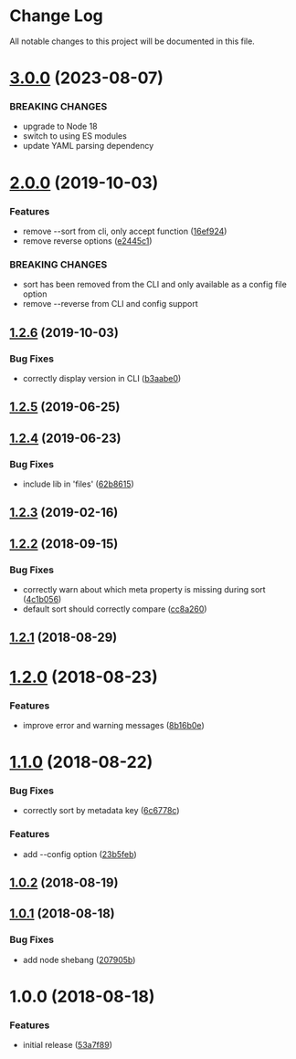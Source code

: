 # Change Log

All notable changes to this project will be documented in this file.

<a name="3.0.0"></a>
# [3.0.0](https://github.com/lightpohl/node-md-meta-cataloger/compare/v2.0.0...v3.0.0) (2023-08-07)

### BREAKING CHANGES

* upgrade to Node 18
* switch to using ES modules
* update YAML parsing dependency

<a name="2.0.0"></a>
# [2.0.0](https://github.com/lightpohl/node-md-meta-cataloger/compare/v1.2.6...v2.0.0) (2019-10-03)


### Features

* remove --sort from cli, only accept function ([16ef924](https://github.com/lightpohl/node-md-meta-cataloger/commit/16ef924))
* remove reverse options ([e2445c1](https://github.com/lightpohl/node-md-meta-cataloger/commit/e2445c1))


### BREAKING CHANGES

* sort has been removed from the CLI and only available
as a config file option
* remove --reverse from CLI and config support



<a name="1.2.6"></a>
## [1.2.6](https://github.com/lightpohl/node-md-meta-cataloger/compare/v1.2.5...v1.2.6) (2019-10-03)


### Bug Fixes

* correctly display version in CLI ([b3aabe0](https://github.com/lightpohl/node-md-meta-cataloger/commit/b3aabe0))



<a name="1.2.5"></a>
## [1.2.5](https://github.com/lightpohl/node-md-meta-cataloger/compare/v1.2.4...v1.2.5) (2019-06-25)



<a name="1.2.4"></a>
## [1.2.4](https://github.com/lightpohl/node-md-meta-cataloger/compare/v1.2.3...v1.2.4) (2019-06-23)


### Bug Fixes

* include lib in 'files' ([62b8615](https://github.com/lightpohl/node-md-meta-cataloger/commit/62b8615))



<a name="1.2.3"></a>
## [1.2.3](https://github.com/lightpohl/node-md-meta-cataloger/compare/v1.2.2...v1.2.3) (2019-02-16)



<a name="1.2.2"></a>
## [1.2.2](https://github.com/lightpohl/node-md-meta-cataloger/compare/v1.2.1...v1.2.2) (2018-09-15)


### Bug Fixes

* correctly warn about which meta property is missing during sort ([4c1b056](https://github.com/lightpohl/node-md-meta-cataloger/commit/4c1b056))
* default sort should correctly compare ([cc8a260](https://github.com/lightpohl/node-md-meta-cataloger/commit/cc8a260))



<a name="1.2.1"></a>
## [1.2.1](https://github.com/lightpohl/node-md-meta-cataloger/compare/v1.2.0...v1.2.1) (2018-08-29)



<a name="1.2.0"></a>
# [1.2.0](https://github.com/lightpohl/node-md-meta-cataloger/compare/v1.1.0...v1.2.0) (2018-08-23)


### Features

* improve error and warning messages ([8b16b0e](https://github.com/lightpohl/node-md-meta-cataloger/commit/8b16b0e))



<a name="1.1.0"></a>
# [1.1.0](https://github.com/lightpohl/node-md-meta-cataloger/compare/v1.0.2...v1.1.0) (2018-08-22)


### Bug Fixes

* correctly sort by metadata key ([6c6778c](https://github.com/lightpohl/node-md-meta-cataloger/commit/6c6778c))


### Features

* add --config option ([23b5feb](https://github.com/lightpohl/node-md-meta-cataloger/commit/23b5feb))



<a name="1.0.2"></a>
## [1.0.2](https://github.com/lightpohl/node-md-meta-cataloger/compare/v1.0.1...v1.0.2) (2018-08-19)



<a name="1.0.1"></a>
## [1.0.1](https://github.com/lightpohl/node-md-meta-cataloger/compare/v1.0.0...v1.0.1) (2018-08-18)


### Bug Fixes

* add node shebang ([207905b](https://github.com/lightpohl/node-md-meta-cataloger/commit/207905b))



<a name="1.0.0"></a>
# 1.0.0 (2018-08-18)


### Features

* initial release ([53a7f89](https://github.com/lightpohl/node-md-meta-cataloger/commit/53a7f89))

